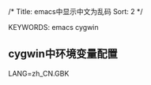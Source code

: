 /*
  Title: emacs中显示中文为乱码
  Sort: 2
  */

KEYWORDS: emacs  cygwin

## cygwin中环境变量配置
   LANG=zh_CN.GBK


